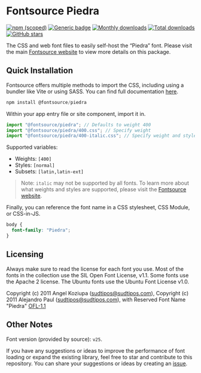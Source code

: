 # Fontsource Piedra

[![npm (scoped)](https://img.shields.io/npm/v/@fontsource/piedra?color=brightgreen)](https://www.npmjs.com/package/@fontsource/piedra) [![Generic badge](https://img.shields.io/badge/fontsource-passing-brightgreen)](https://github.com/fontsource/fontsource) [![Monthly downloads](https://badgen.net/npm/dm/@fontsource/piedra)](https://github.com/fontsource/fontsource) [![Total downloads](https://badgen.net/npm/dt/@fontsource/piedra)](https://github.com/fontsource/fontsource) [![GitHub stars](https://img.shields.io/github/stars/fontsource/fontsource.svg?style=social&label=Star)](https://github.com/fontsource/fontsource/stargazers)

The CSS and web font files to easily self-host the “Piedra” font. Please visit the main [Fontsource website](https://fontsource.org/fonts/piedra) to view more details on this package.

## Quick Installation

Fontsource offers multiple methods to import the CSS, including using a bundler like Vite or using SASS. You can find full documentation [here](https://fontsource.org/docs/getting-started/introduction).

```javascript
npm install @fontsource/piedra
```

Within your app entry file or site component, import it in.

```javascript
import "@fontsource/piedra"; // Defaults to weight 400
import "@fontsource/piedra/400.css"; // Specify weight
import "@fontsource/piedra/400-italic.css"; // Specify weight and style
```

Supported variables:
- Weights: `[400]`
- Styles: `[normal]`
- Subsets: `[latin,latin-ext]`

> Note: `italic` may not be supported by all fonts. To learn more about what weights and styles are supported, please visit the [Fontsource website](https://fontsource.org/fonts/piedra).

Finally, you can reference the font name in a CSS stylesheet, CSS Module, or CSS-in-JS.

```css
body {
  font-family: "Piedra";
}
```

## Licensing
Always make sure to read the license for each font you use. Most of the fonts in the collection use the SIL Open Font License, v1.1. Some fonts use the Apache 2 license. The Ubuntu fonts use the Ubuntu Font License v1.0.

Copyright (c) 2011 Angel Koziupa (sudtipos@sudtipos.com), Copyright (c) 2011 Alejandro Paul (sudtipos@sudtipos.com), with Reserved Font Name "Piedra"
[OFL-1.1](https://openfontlicense.org)

## Other Notes
Font version (provided by source): `v25`.

If you have any suggestions or ideas to improve the performance of font loading or expand the existing library, feel free to star and contribute to this repository. You can share your suggestions or ideas by creating an [issue](https://github.com/fontsource/fontsource/issues).
